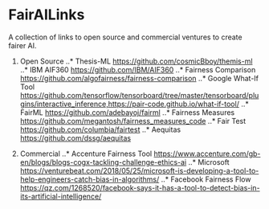 # FairAILinks
A collection of links to open source and commercial ventures to create fairer AI.

1. Open Source
..* Thesis-ML https://github.com/cosmicBboy/themis-ml
..* IBM AIF360 https://github.com/IBM/AIF360
..* Fairness Comparison https://github.com/algofairness/fairness-comparison
..* Google What-If Tool https://github.com/tensorflow/tensorboard/tree/master/tensorboard/plugins/interactive_inference,https://pair-code.github.io/what-if-tool/
..* FairML https://github.com/adebayoj/fairml
..* Fairness Measures https://github.com/megantosh/fairness_measures_code
..* Fair Test https://github.com/columbia/fairtest
..* Aequitas https://github.com/dssg/aequitas

2. Commercial
..* Accenture Fairness Tool https://www.accenture.com/gb-en/blogs/blogs-cogx-tackling-challenge-ethics-ai
..* Microsoft https://venturebeat.com/2018/05/25/microsoft-is-developing-a-tool-to-help-engineers-catch-bias-in-algorithms/
..* Facebook Fairness Flow https://qz.com/1268520/facebook-says-it-has-a-tool-to-detect-bias-in-its-artificial-intelligence/
